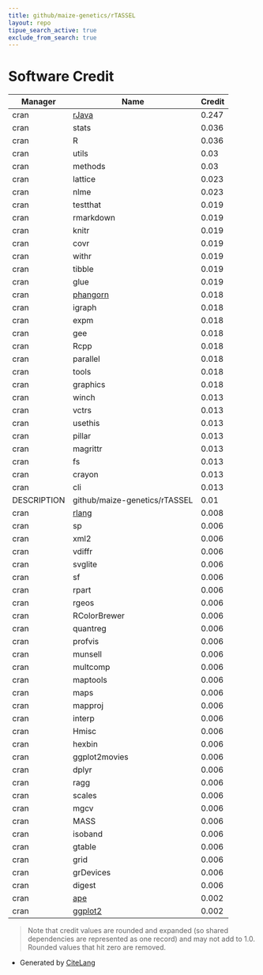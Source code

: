 ```yaml
---
title: github/maize-genetics/rTASSEL
layout: repo
tipue_search_active: true
exclude_from_search: true
---
```

# Software Credit

|Manager|Name|Credit|
|-------|----|------|
|cran|[rJava](http://www.rforge.net/rJava/)|0.247|
|cran|stats|0.036|
|cran|R|0.036|
|cran|utils|0.03|
|cran|methods|0.03|
|cran|lattice|0.023|
|cran|nlme|0.023|
|cran|testthat|0.019|
|cran|rmarkdown|0.019|
|cran|knitr|0.019|
|cran|covr|0.019|
|cran|withr|0.019|
|cran|tibble|0.019|
|cran|glue|0.019|
|cran|[phangorn](https://github.com/KlausVigo/phangorn)|0.018|
|cran|igraph|0.018|
|cran|expm|0.018|
|cran|gee|0.018|
|cran|Rcpp|0.018|
|cran|parallel|0.018|
|cran|tools|0.018|
|cran|graphics|0.018|
|cran|winch|0.013|
|cran|vctrs|0.013|
|cran|usethis|0.013|
|cran|pillar|0.013|
|cran|magrittr|0.013|
|cran|fs|0.013|
|cran|crayon|0.013|
|cran|cli|0.013|
|DESCRIPTION|github/maize-genetics/rTASSEL|0.01|
|cran|[rlang](https://rlang.r-lib.org)|0.008|
|cran|sp|0.006|
|cran|xml2|0.006|
|cran|vdiffr|0.006|
|cran|svglite|0.006|
|cran|sf|0.006|
|cran|rpart|0.006|
|cran|rgeos|0.006|
|cran|RColorBrewer|0.006|
|cran|quantreg|0.006|
|cran|profvis|0.006|
|cran|munsell|0.006|
|cran|multcomp|0.006|
|cran|maptools|0.006|
|cran|maps|0.006|
|cran|mapproj|0.006|
|cran|interp|0.006|
|cran|Hmisc|0.006|
|cran|hexbin|0.006|
|cran|ggplot2movies|0.006|
|cran|dplyr|0.006|
|cran|ragg|0.006|
|cran|scales|0.006|
|cran|mgcv|0.006|
|cran|MASS|0.006|
|cran|isoband|0.006|
|cran|gtable|0.006|
|cran|grid|0.006|
|cran|grDevices|0.006|
|cran|digest|0.006|
|cran|[ape](http://ape-package.ird.fr/)|0.002|
|cran|[ggplot2](https://ggplot2.tidyverse.org)|0.002|


> Note that credit values are rounded and expanded (so shared dependencies are represented as one record) and may not add to 1.0. Rounded values that hit zero are removed.


- Generated by [CiteLang](https://github.com/vsoch/citelang)
